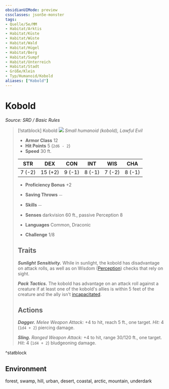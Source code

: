 ```yaml
---
obsidianUIMode: preview
cssclasses: json5e-monster
tags:
- Quelle/5e/MM
- Habitat/Arktis
- Habitat/Küste
- Habitat/Wüste
- Habitat/Wald
- Habitat/Hügel
- Habitat/Berg
- Habitat/Sumpf
- Habitat/Unterreich
- Habitat/Stadt
- Größe/Klein
- Typ/Humanoid/Kobold
aliases: ["Kobold"]
---
```

# Kobold
*Source: SRD / Basic Rules*  

> [!statblock] Kobold
> ![](compendium/bestiary/humanoid/token/kobold.png#token)
> *Small humanoid (kobold), Lawful Evil*
> 
> - **Armor Class** 12 
> - **Hit Points** 5 (`2d6 - 2`)
> - **Speed** 30 ft.
> 
> |STR|DEX|CON|INT|WIS|CHA|
> |:---:|:---:|:---:|:---:|:---:|:---:|
> | 7 (-2)|15 (+2)| 9 (-1)| 8 (-1)| 7 (-2)| 8 (-1)|
> 
> - **Proficiency Bonus** +2
> - **Saving Throws** ⏤
> - **Skills** ⏤
> - **Senses** darkvision 60 ft., passive Perception 8
> 
> - **Languages** Common, Draconic
> - **Challenge** 1/8
> 
> ## Traits
> 
> ***Sunlight Sensitivity.*** While in sunlight, the kobold has disadvantage on attack rolls, as well as on Wisdom ([Perception](rules/skills.md#Perception)) checks that rely on sight.
> 
> ***Pack Tactics.*** The kobold has advantage on an attack roll against a creature if at least one of the kobold's allies is within 5 feet of the creature and the ally isn't [incapacitated](rules/conditions.md#incapacitated).
> 
> ## Actions
> 
> ***Dagger.*** *Melee Weapon Attack:* +4 to hit, reach 5 ft., one target. *Hit:* 4 (`1d4 + 2`) piercing damage.
> 
> ***Sling.*** *Ranged Weapon Attack:* +4 to hit, range 30/120 ft., one target. *Hit:* 4 (`1d4 + 2`) bludgeoning damage.

^statblock

## Environment

forest, swamp, hill, urban, desert, coastal, arctic, mountain, underdark